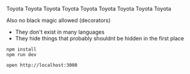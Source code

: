 Toyota
Toyota
Toyota
Toyota
Toyota
Toyota
Toyota
Toyota
Toyota


Also no black magic allowed (decorators)
- They don't exist in many languages
- They hide things that probably shouldnt be hidden in the first place


```
npm install
npm run dev
```

```
open http://localhost:3000
```
